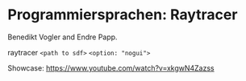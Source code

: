 Programmiersprachen: Raytracer
===========

Benedikt Vogler and Endre Papp.

raytracer `<path to sdf>` `<option: "nogui">`
	
Showcase: https://www.youtube.com/watch?v=xkgwN4Zazss	
